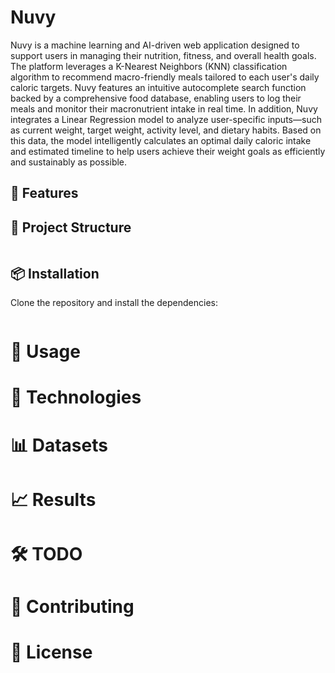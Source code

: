 # Nuvy
Nuvy is a machine learning and AI-driven web application designed to support users in managing their nutrition, fitness, and overall health goals. The platform leverages a K-Nearest Neighbors (KNN) classification algorithm to recommend macro-friendly meals tailored to each user's daily caloric targets. Nuvy features an intuitive autocomplete search function backed by a comprehensive food database, enabling users to log their meals and monitor their macronutrient intake in real time. In addition, Nuvy integrates a Linear Regression model to analyze user-specific inputs—such as current weight, target weight, activity level, and dietary habits. Based on this data, the model intelligently calculates an optimal daily caloric intake and estimated timeline to help users achieve their weight goals as efficiently and sustainably as possible.

## 🚀 Features

## 📁 Project Structure

```bash

```

## 📦 Installation

Clone the repository and install the dependencies:

```bash

```

# 🧠 Usage

# 🔬 Technologies

# 📊 Datasets

# 📈 Results

# 🛠️ TODO

# 🤝 Contributing

# 📄 License


